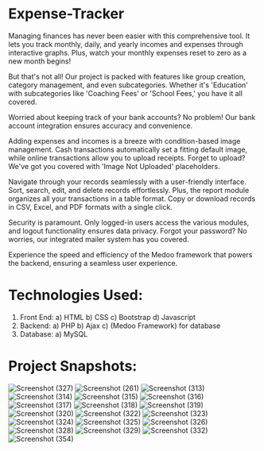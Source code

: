 # Expense-Tracker
Managing finances has never been easier with this comprehensive tool. It lets you track monthly, daily, and yearly incomes and expenses through interactive graphs. Plus, watch your monthly expenses reset to zero as a new month begins!

But that's not all! Our project is packed with features like group creation, category management, and even subcategories. Whether it's 'Education' with subcategories like 'Coaching Fees' or 'School Fees,' you have it all covered.

Worried about keeping track of your bank accounts? No problem! Our bank account integration ensures accuracy and convenience. 

Adding expenses and incomes is a breeze with condition-based image management. Cash transactions automatically set a fitting default image, while online transactions allow you to upload receipts. Forget to upload? We've got you covered with 'Image Not Uploaded' placeholders.

Navigate through your records seamlessly with a user-friendly interface. Sort, search, edit, and delete records effortlessly. Plus, the report module organizes all your transactions in a table format. Copy or download records in CSV, Excel, and PDF formats with a single click.

Security is paramount. Only logged-in users access the various modules, and logout functionality ensures data privacy. Forgot your password? No worries, our integrated mailer system has you covered. 

Experience the speed and efficiency of the Medoo framework that powers the backend, ensuring a seamless user experience.

# Technologies Used:
  1) Front End:
       a) HTML
			 b) CSS
       c) Bootstrap
       d) Javascript
  2) Backend:
     a) PHP
     b) Ajax
     c) (Medoo Framework) for database
  3) Database:
     a) MySQL

# Project Snapshots:    
![Screenshot (327)](https://github.com/Chinmayk12/Expense-Tracker/assets/137162238/06f17523-fc43-432d-9ffa-25d6ec982c7d)
![Screenshot (261)](https://github.com/Chinmayk12/Expense-Tracker/assets/137162238/59431010-e8ac-4a91-a05d-5f69a1843a07)
![Screenshot (313)](https://github.com/Chinmayk12/Expense-Tracker/assets/137162238/19322fb0-dd2b-4976-9bac-5c0055fdacde)
![Screenshot (314)](https://github.com/Chinmayk12/Expense-Tracker/assets/137162238/87c9802d-b8a9-4f05-b882-612588a5e7d2)
![Screenshot (315)](https://github.com/Chinmayk12/Expense-Tracker/assets/137162238/df019726-4187-4d07-afd3-6c3be4a65e4a)
![Screenshot (316)](https://github.com/Chinmayk12/Expense-Tracker/assets/137162238/24acb6ea-1bdd-43c3-b7a6-45e54d7d7c74)
![Screenshot (317)](https://github.com/Chinmayk12/Expense-Tracker/assets/137162238/ab965b40-0c3a-4cac-9b83-d17b76e8001d)
![Screenshot (318)](https://github.com/Chinmayk12/Expense-Tracker/assets/137162238/db049864-ac7e-4ae1-b7c0-28faf9c850ec)
![Screenshot (319)](https://github.com/Chinmayk12/Expense-Tracker/assets/137162238/ad9eb1c2-3b82-47df-8397-ac8517e2d2a9)
![Screenshot (320)](https://github.com/Chinmayk12/Expense-Tracker/assets/137162238/a72e2a01-9a53-4ca0-a726-fd3a9f34e0b4)
![Screenshot (322)](https://github.com/Chinmayk12/Expense-Tracker/assets/137162238/a89699b0-3c4c-4766-9430-4f949dee9e33)
![Screenshot (323)](https://github.com/Chinmayk12/Expense-Tracker/assets/137162238/fa570ea4-c11a-4e0e-8ad5-5e1f77fe853d)
![Screenshot (324)](https://github.com/Chinmayk12/Expense-Tracker/assets/137162238/377f9246-a495-4afc-8f8d-04b6ce16bec6)
![Screenshot (325)](https://github.com/Chinmayk12/Expense-Tracker/assets/137162238/d0d1eaec-76b0-47ee-a73c-e70c7de0bd6c)
![Screenshot (326)](https://github.com/Chinmayk12/Expense-Tracker/assets/137162238/e6be9f31-f817-4755-a403-6dc91947cc83)
![Screenshot (328)](https://github.com/Chinmayk12/Expense-Tracker/assets/137162238/bc282c10-a22c-4a49-91d2-35383ecfd8a7)
![Screenshot (329)](https://github.com/Chinmayk12/Expense-Tracker/assets/137162238/eeb90044-a5bd-488f-a631-9cf3a16d06a0)
![Screenshot (332)](https://github.com/Chinmayk12/Expense-Tracker/assets/137162238/554b91cd-5650-48b7-ac42-6e887a77a922)
![Screenshot (354)](https://github.com/Chinmayk12/Expense-Tracker/assets/137162238/3299d682-fe65-4a50-82a2-4611cb86ab84)






